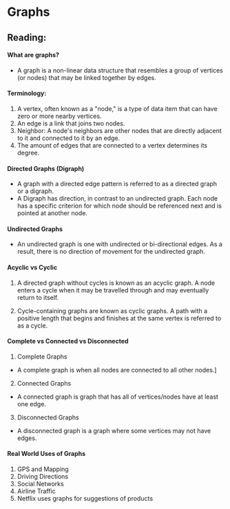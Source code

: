 # Graphs

## Reading:
#### What are graphs?
- A graph is a non-linear data structure that resembles a group of vertices (or nodes) that may be linked together by edges.

#### Terminology:
1. A vertex, often known as a "node," is a type of data item that can have zero or more nearby vertices.
2. An edge is a link that joins two nodes.
3. Neighbor: A node's neighbors are other nodes that are directly adjacent to it and connected to it by an edge.
4. The amount of edges that are connected to a vertex determines its degree.

#### Directed Graphs (Digraph)
- A graph with a directed edge pattern is referred to as a directed graph or a digraph.
- A Digraph has direction, in contrast to an undirected graph. Each node has a specific criterion for which node should be referenced next and is pointed at another node.

#### Undirected Graphs
- An undirected graph is one with undirected or bi-directional edges. As a result, there is no direction of movement for the undirected graph.

#### Acyclic vs Cyclic
1. A directed graph without cycles is known as an acyclic graph. A node enters a cycle when it may be travelled through and may eventually return to itself.

2. Cycle-containing graphs are known as cyclic graphs. A path with a positive length that begins and finishes at the same vertex is referred to as a cycle.

#### Complete vs Connected vs Disconnected
1. Complete Graphs
- A complete graph is when all nodes are connected to all other nodes.]
2. Connected Graphs
- A connected graph is graph that has all of vertices/nodes have at least one edge.
3. Disconnected Graphs
- A disconnected graph is a graph where some vertices may not have edges.

#### Real World Uses of Graphs
1. GPS and Mapping
2. Driving Directions
3. Social Networks
4. Airline Traffic
5. Netflix uses graphs for suggestions of products